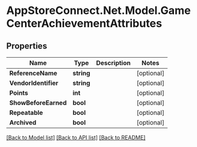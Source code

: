 # AppStoreConnect.Net.Model.GameCenterAchievementAttributes

## Properties

Name | Type | Description | Notes
------------ | ------------- | ------------- | -------------
**ReferenceName** | **string** |  | [optional] 
**VendorIdentifier** | **string** |  | [optional] 
**Points** | **int** |  | [optional] 
**ShowBeforeEarned** | **bool** |  | [optional] 
**Repeatable** | **bool** |  | [optional] 
**Archived** | **bool** |  | [optional] 

[[Back to Model list]](../README.md#documentation-for-models) [[Back to API list]](../README.md#documentation-for-api-endpoints) [[Back to README]](../README.md)

